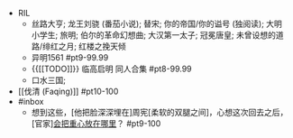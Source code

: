 - RIL
    - 丝路大亨; 龙王刘骁 (番茄小说); 替宋; 你的帝国/你的谥号 (独阅读); 大明小学生; 旅明; 伯尔的革命幻想曲; 大汉第一太子; 冠冕唐皇; 未曾设想的道路/绯红之月; 红楼之挽天倾
    - 异明1561 #pt9-99.99
    - {{[[TODO]]}} 临高启明 同人合集 #pt8-99.99
    - 口水三国; 
- [[伐清 (Faqing)]] #pt10-100
- #inbox
    - 想到这些，[他把脸深深埋在]周宪[柔软的双腿之间]，心想这次回去之后，[官家][会把重心放在哪里](https://vipreader.qidian.com/chapter/1025541724/652956302)？ #pt9-100
